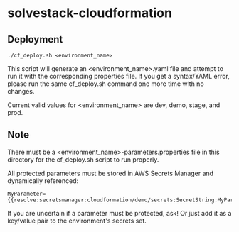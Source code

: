# solvestack-cloudformation

## Deployment

```
./cf_deploy.sh <environment_name>
```

This script will generate an <environment_name>.yaml file and attempt to run it with the corresponding properties file. If you get a syntax/YAML error, please run the same cf_deploy.sh command one more time with no changes.

Current valid values for <environment_name> are dev, demo, stage, and prod.
## Note

There must be a <environment_name>-parameters.properties file in this directory for the cf_deploy.sh script to run properly.

All protected parameters must be stored in AWS Secrets Manager and dynamically referenced:

```
MyParameter={{resolve:secretsmanager:cloudformation/demo/secrets:SecretString:MyParameter}}
```

If you are uncertain if a parameter must be protected, ask! Or just add it as a key/value pair to the environment's secrets set.
